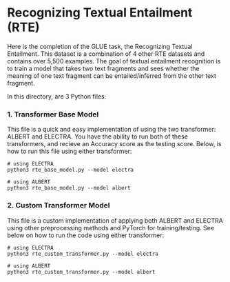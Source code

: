 # Recognizing Textual Entailment (RTE)

Here is the completion of the GLUE task, the Recognizing Textual Entailment. This dataset is a combination of 4 other RTE datasets and contains over 5,500 examples. The goal of textual entailment recognition is to train a model that takes two text fragments and sees whether the meaning of one text fragment can be entailed/inferred from the other text fragment.

In this directory, are 3 Python files: 


### 1. Transformer Base Model

This file is a quick and easy implementation of using the two transformer: ALBERT and ELECTRA. You have the ability to run both of these transformers, and recieve an Accuracy score as the testing score. Below, is how to run this file using either transformer:

    # using ELECTRA
    python3 rte_base_model.py --model electra
    
    # using ALBERT
    python3 rte_base_model.py --model albert
    
    
### 2. Custom Transformer Model

This file is a custom implementation of applying both ALBERT and ELECTRA using other preprocessing methods and PyTorch for training/testing. See below on how to run the code using either transformer:

    # using ELECTRA
    python3 rte_custom_transformer.py --model electra
    
    # using ALBERT
    python3 rte_custom_transformer.py --model albert

